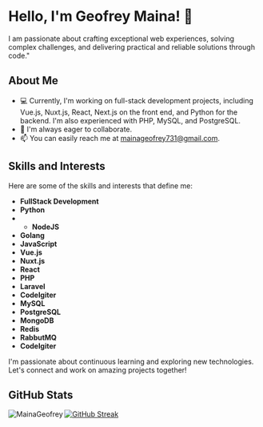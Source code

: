 # Hello, I'm Geofrey Maina! 👋

I am passionate about crafting exceptional web experiences, solving complex challenges, and delivering practical and reliable solutions through code."

## About Me

- 💻 Currently, I'm working on full-stack development projects, including Vue.js, Nuxt.js, React, Next.js on the front end, and Python for the backend. I'm also experienced with PHP, MySQL, and PostgreSQL.
- 💼 I'm always eager to collaborate.
- 📫 You can easily reach me at [mainageofrey731@gmail.com](mailto:mainageofrey731@gmail.com).

## Skills and Interests

Here are some of the skills and interests that define me:

- **FullStack Development**
- **Python**
- - **NodeJS**
- **Golang**
- **JavaScript**
- **Vue.js**
- **Nuxt.js**
- **React**
- **PHP**
- **Laravel**
- **CodeIgiter**
- **MySQL**
- **PostgreSQL**
- **MongoDB**
- **Redis**
- **RabbutMQ**
- **CodeIgiter**

I'm passionate about continuous learning and exploring new technologies. Let's connect and work on amazing projects together!

## GitHub Stats

<img align="left" src="https://github-readme-streak-stats.herokuapp.com/?user=MainaGeofrey&theme=algolia&show_icons=true&count_private=true" alt="MainaGeofrey" />



[![GitHub Streak](https://streak-stats.demolab.com/?user=MainaGeofrey&theme=dark)](https://git.io/streak-stats)


